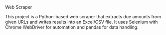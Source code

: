 Web Scraper

This project is a Python-based web scraper that extracts due amounts from given URLs and writes results into an Excel/CSV file. It uses Selenium with Chrome WebDriver for automation and pandas for data handling.
